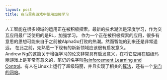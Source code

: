 ```yaml
---
layout: post
title: 在马里奥游戏中使用加强学习
---
```

人工智能在很多领域的运用正在被积极探索。最新的技术潮流是深度学习，作为交互应用最广泛使用的是RL，加强学习。
作为一个正在被积极探索的应用，很多有意思的思想可能来自于之前被AlphaGo打败的热潮。然而智能的到来还是非常遥远，
在此之前，先熟悉一下现有的新新领域应该很有启发意义。  
Andrew Ng的这篇关于增强学习的论文非常具有启发意义，在将它应用在超级玛丽游戏上是非常有意义的，笔记的名字叫[Reinforcement Learning and
Control](http://cs229.stanford.edu/notes/cs229-notes12.pdf)。有人在Linux上运行了超级玛丽，并且实现了相关的[算法](https://github.com/vivek3141/super-mario-rl)，还有一个[专门的网站](https://zombiesoup.com/reinforcement-learning-super-mario/)。
